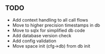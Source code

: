 ## TODO

* Add context handling to all call flows
* Move to higher precision timestamps in db
* Move to sqlx for simplified db code
* Add database version check
* Add config validation
* Move space init (cfg->db) from db init

